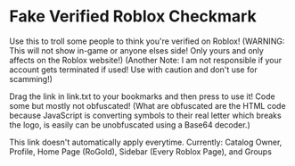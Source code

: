 # Fake Verified Roblox Checkmark

Use this to troll some people to think you're verified on Roblox!
(WARNING: This will not show in-game or anyone elses side! Only yours and only affects on the Roblox website!)
(Another Note: I am not responsible if your account gets terminated if used! Use with caution and don't use for scamming!)

Drag the link in link.txt to your bookmarks and then press to use it! Code some but mostly not obfuscated! (What are obfuscated are the HTML code because JavaScript is converting symbols to their real letter which breaks the logo, is easily can be unobfuscated using a Base64 decoder.)

This link doesn't automatically apply everytime.
Currently: Catalog Owner, Profile, Home Page (RoGold), Sidebar (Every Roblox Page), and Groups